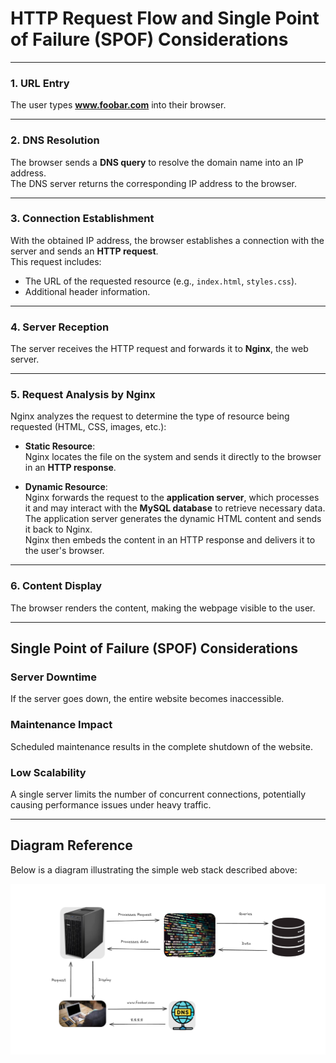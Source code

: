 # HTTP Request Flow and Single Point of Failure (SPOF) Considerations

---

### **1. URL Entry**  
The user types **www.foobar.com** into their browser.

---

### **2. DNS Resolution**  
The browser sends a **DNS query** to resolve the domain name into an IP address.  
The DNS server returns the corresponding IP address to the browser.

---

### **3. Connection Establishment**  
With the obtained IP address, the browser establishes a connection with the server and sends an **HTTP request**.  
This request includes:
- The URL of the requested resource (e.g., `index.html`, `styles.css`).
- Additional header information.

---

### **4. Server Reception**  
The server receives the HTTP request and forwards it to **Nginx**, the web server.

---

### **5. Request Analysis by Nginx**  
Nginx analyzes the request to determine the type of resource being requested (HTML, CSS, images, etc.):  

- **Static Resource**:  
  Nginx locates the file on the system and sends it directly to the browser in an **HTTP response**.

- **Dynamic Resource**:  
  Nginx forwards the request to the **application server**, which processes it and may interact with the **MySQL database** to retrieve necessary data.  
  The application server generates the dynamic HTML content and sends it back to Nginx.  
  Nginx then embeds the content in an HTTP response and delivers it to the user's browser.

---

### **6. Content Display**  
The browser renders the content, making the webpage visible to the user.

---

## Single Point of Failure (SPOF) Considerations

### **Server Downtime**  
If the server goes down, the entire website becomes inaccessible.

### **Maintenance Impact**  
Scheduled maintenance results in the complete shutdown of the website.

### **Low Scalability**  
A single server limits the number of concurrent connections, potentially causing performance issues under heavy traffic.

---

## Diagram Reference
Below is a diagram illustrating the simple web stack described above:

![](0-simple_web_stack.png)